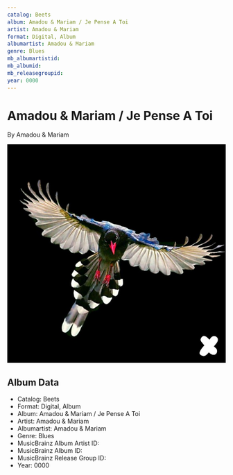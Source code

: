 ```yaml
---
catalog: Beets
album: Amadou & Mariam / Je Pense A Toi
artist: Amadou & Mariam
format: Digital, Album
albumartist: Amadou & Mariam
genre: Blues
mb_albumartistid: 
mb_albumid: 
mb_releasegroupid: 
year: 0000
---
```


# Amadou & Mariam / Je Pense A Toi

By Amadou & Mariam

![](../../assets/beetscovers/Amadou_and_Mariam-Amadou_and_Mariam_-_Je_Pense_A_Toi.jpg)

## Album Data

- Catalog: Beets
- Format: Digital, Album
- Album: Amadou & Mariam / Je Pense A Toi
- Artist: Amadou & Mariam
- Albumartist: Amadou & Mariam
- Genre: Blues
- MusicBrainz Album Artist ID: 
- MusicBrainz Album ID: 
- MusicBrainz Release Group ID: 
- Year: 0000

